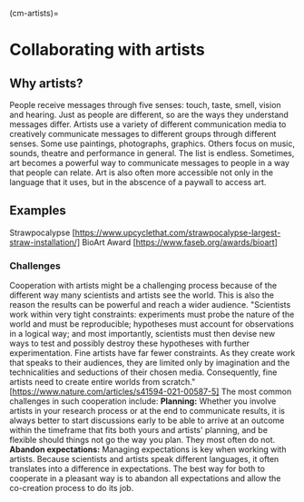 (cm-artists)=
# Collaborating with artists

## Why artists?
People receive messages through five senses: touch, taste, smell, vision and hearing. 
Just as people are different, so are the ways they understand messages differ. 
Artists use a variety of different communication media to creatively communicate messages to different groups through different senses. 
Some use paintings, photographs, graphics. 
Others focus on music, sounds, theatre and performance in general.
The list is endless. 
Sometimes, art becomes a powerful way to communicate messages to people in a way that people can relate.
Art is also often more accessible not only in the language that it uses, but in the abscence of a paywall to access art. 

## Examples
Strawpocalypse [https://www.upcyclethat.com/strawpocalypse-largest-straw-installation/]
BioArt Award [https://www.faseb.org/awards/bioart]


### Challenges
Cooperation with artists might be a challenging process because of the different way many scientists and artists see the world. 
This is also the reason the results can be powerful and reach a wider audience. 
"Scientists work within very tight constraints: experiments must probe the nature of the world and must be reproducible; hypotheses must account for observations in a logical way; and most importantly, scientists must then devise new ways to test and possibly destroy these hypotheses with further experimentation. 
Fine artists have far fewer constraints. 
As they create work that speaks to their audiences, they are limited only by imagination and the technicalities and seductions of their chosen media. 
Consequently, fine artists need to create entire worlds from scratch." [https://www.nature.com/articles/s41594-021-00587-5]
The most common challenges in such cooperation include:
**Planning:** Whether you involve artists in your research process or at the end to communicate results, it is always better to start discussions early to be able to arrive at an outcome within the timeframe that fits both yours and artists' planning, and be flexible should things not go the way you plan. 
They most often do not.
**Abandon expectations:** Managing expectations is key when working with artists. Because scientists and artists speak different languages, it often translates into a difference in expectations. The best way for both to cooperate in a pleasant way is to abandon all expectations and allow the co-creation process to do its job. 
